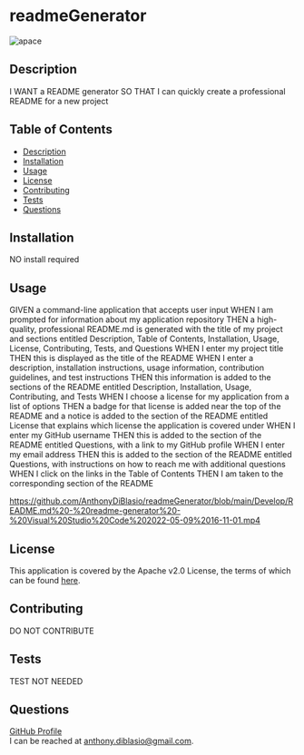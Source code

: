 # readmeGenerator
![apace](https://img.shields.io/badge/license-Apache%20License%202.0-blue)
## Description
I WANT a README generator
SO THAT I can quickly create a professional README for a new project
## Table of Contents
* [Description](#description)
* [Installation](#installation)
* [Usage](#usage)
* [License](#license)
* [Contributing](#contributing)
* [Tests](#tests)
* [Questions](#questions)
## Installation
NO install required
## Usage
GIVEN a command-line application that accepts user input
WHEN I am prompted for information about my application repository
THEN a high-quality, professional README.md is generated with the title of my project and sections entitled Description, Table of Contents, Installation, Usage, License, Contributing, Tests, and Questions
WHEN I enter my project title
THEN this is displayed as the title of the README
WHEN I enter a description, installation instructions, usage information, contribution guidelines, and test instructions
THEN this information is added to the sections of the README entitled Description, Installation, Usage, Contributing, and Tests
WHEN I choose a license for my application from a list of options
THEN a badge for that license is added near the top of the README and a notice is added to the section of the README entitled License that explains which license the application is covered under
WHEN I enter my GitHub username
THEN this is added to the section of the README entitled Questions, with a link to my GitHub profile
WHEN I enter my email address
THEN this is added to the section of the README entitled Questions, with instructions on how to reach me with additional questions
WHEN I click on the links in the Table of Contents
THEN I am taken to the corresponding section of the README


https://github.com/AnthonyDiBlasio/readmeGenerator/blob/main/Develop/README.md%20-%20readme-generator%20-%20Visual%20Studio%20Code%202022-05-09%2016-11-01.mp4


## License

This application is covered by the Apache v2.0 License, the terms of which can be found [here](https://www.apache.org/licenses/LICENSE-2.0.txt).
    
## Contributing
DO NOT CONTRIBUTE
## Tests
TEST NOT NEEDED
## Questions
[GitHub Profile](https://github.com/AnthonyDiBlasio/)  
I can be reached at anthony.diblasio@gmail.com.


